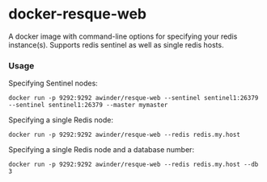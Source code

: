 # docker-resque-web

A docker image with command-line options for specifying your redis instance(s).  Supports redis sentinel as well as single redis hosts.

### Usage

Specifying Sentinel nodes:

```
docker run -p 9292:9292 awinder/resque-web --sentinel sentinel1:26379 --sentinel sentinel1:26379 --master mymaster
```

Specifying a single Redis node:

```
docker run -p 9292:9292 awinder/resque-web --redis redis.my.host
```

Specifying a single Redis node and a database number:

```
docker run -p 9292:9292 awinder/resque-web --redis redis.my.host --db 3
```
